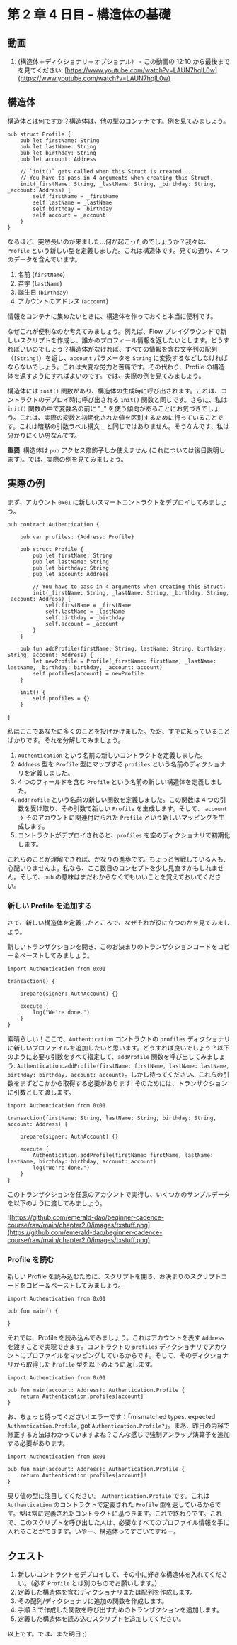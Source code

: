 # 第 2 章 4 日目 - 構造体の基礎

## 動画

1. (構造体＋ディクショナリ＋オプショナル） - この動画の 12:10 から最後までを見てください: [https://www.youtube.com/watch?v=LAUN7hqlL0w](https://www.youtube.com/watch?v=LAUN7hqlL0w)

## 構造体

構造体とは何ですか？構造体は、他の型のコンテナです。例を見てみましょう。

```cadence
pub struct Profile {
    pub let firstName: String
    pub let lastName: String
    pub let birthday: String
    pub let account: Address

    // `init()` gets called when this Struct is created...
    // You have to pass in 4 arguments when creating this Struct.
    init(_firstName: String, _lastName: String, _birthday: String, _account: Address) {
        self.firstName = _firstName
        self.lastName = _lastName
        self.birthday = _birthday
        self.account = _account
    }
}
```

なるほど、突然長いのが来ました...何が起こったのでしょうか？我々は、`Profile` という新しい型を定義しました。これは構造体です。見ての通り、4 つのデータを含んでいます。

1. 名前 (`firstName`)
2. 苗字 (`lastName`)
3. 誕生日 (`birthday`)
4. アカウントのアドレス (`account`)

情報をコンテナに集めたいときに、構造体を作っておくと本当に便利です。

なぜこれが便利なのか考えてみましょう。例えば、Flow プレイグラウンドで新しいスクリプトを作成し、誰かのプロフィール情報を返したいとします。どうすればいいのでしょう？構造体がなければ、すべての情報を含む文字列の配列（`[String]`）を返し、`account` パラメータを `String` に変換するなどしなければならないでしょう。これは大変な労力と苦痛です。その代わり、Profile の構造体を返すようにすればよいのです。では、実際の例を見てみましょう。

構造体には `init()` 関数があり、構造体の生成時に呼び出されます。これは、コントラクトのデプロイ時に呼び出される `init()` 関数と同じです。さらに、私は `init()` 関数の中で変数名の前に "_" を使う傾向があることにお気づきでしょう。これは、実際の変数と初期化された値を区別するために行っていることです。これは暗黙の引数ラベル構文 `_` と同じではありません。そうなんです、私は分かりにくい男なんです。

**重要**: 構造体は `pub` アクセス修飾子しか使えません (これについては後日説明します)。では、実際の例を見てみましょう。

## 実際の例

まず、アカウント `0x01` に新しいスマートコントラクトをデプロイしてみましょう。

```cadence
pub contract Authentication {

    pub var profiles: {Address: Profile}

    pub struct Profile {
        pub let firstName: String
        pub let lastName: String
        pub let birthday: String
        pub let account: Address

        // You have to pass in 4 arguments when creating this Struct.
        init(_firstName: String, _lastName: String, _birthday: String, _account: Address) {
            self.firstName = _firstName
            self.lastName = _lastName
            self.birthday = _birthday
            self.account = _account
        }
    }

    pub fun addProfile(firstName: String, lastName: String, birthday: String, account: Address) {
        let newProfile = Profile(_firstName: firstName, _lastName: lastName, _birthday: birthday, _account: account)
        self.profiles[account] = newProfile
    }

    init() {
        self.profiles = {}
    }

}
```

私はここであなたに多くのことを投げかけました。ただ、すでに知っていることばかりです。それを分解してみましょう。

1. `Authentication` という名前の新しいコントラクトを定義しました。
2. `Address` 型を `Profile` 型にマップする `profiles` という名前のディクショナリを定義しました。
3. 4 つのフィールドを含む `Profile` という名前の新しい構造体を定義しました。
4. `addProfile` という名前の新しい関数を定義しました。この関数は 4 つの引数を受け取り、その引数で新しい `Profile` を生成します。そして、 `account` -> そのアカウントに関連付けられた `Profile` という新しいマッピングを生成します。
5. コントラクトがデプロイされると、`profiles` を空のディクショナリで初期化します。

これらのことが理解できれば、かなりの進歩です。ちょっと苦戦している人も、心配いりませんよ。私なら、ここ数日のコンセプトを少し見直すかもしれません。そして、`pub` の意味はまだわからなくてもいいことを覚えておいてください。

### 新しい Profile を追加する

さて、新しい構造体を定義したところで、なぜそれが役に立つのかを見てみましょう。

新しいトランザクションを開き、このお決まりのトランザクションコードをコピー＆ペーストしてみましょう。

```cadence
import Authentication from 0x01

transaction() {

    prepare(signer: AuthAccount) {}

    execute {
        log("We're done.")
    }
}
```

素晴らしい！ここで、`Authentication` コントラクトの `profiles` ディクショナリに新しいプロファイルを追加したいと思います。どうすれば良いでしょう？以下のように必要な引数をすべて指定して、`addProfile` 関数を呼び出してみましょう: `Authentication.addProfile(firstName: firstName, lastName: lastName, birthday: birthday, account: account)`。しかし待ってください、これらの引数をまずどこかから取得する必要があります! そのためには、トランザクションに引数として渡します。

```cadence
import Authentication from 0x01

transaction(firstName: String, lastName: String, birthday: String, account: Address) {

    prepare(signer: AuthAccount) {}

    execute {
        Authentication.addProfile(firstName: firstName, lastName: lastName, birthday: birthday, account: account)
        log("We're done.")
    }
}
```

このトランザクションを任意のアカウントで実行し、いくつかのサンプルデータを以下のように渡してみましょう。

![https://github.com/emerald-dao/beginner-cadence-course/raw/main/chapter2.0/images/txstuff.png](https://github.com/emerald-dao/beginner-cadence-course/raw/main/chapter2.0/images/txstuff.png)

### Profile を読む

新しい Profile を読み込むために、スクリプトを開き、お決まりのスクリプトコードをコピー＆ペーストしてみましょう。

```cadence
import Authentication from 0x01

pub fun main() {

}
```

それでは、Profile を読み込んでみましょう。これはアカウントを表す `Address` を渡すことで実現できます。コントラクトの `profiles` ディクショナリでアカウントにプロファイルをマッピングしているからです。そして、そのディクショナリから取得した `Profile` 型を以下のように返します。

```cadence
import Authentication from 0x01

pub fun main(account: Address): Authentication.Profile {
    return Authentication.profiles[account]
}
```

お、ちょっと待ってください! エラーです：「mismatched types. expected `Authentication.Profile`, got `Authentication.Profile?`」。まあ、昨日の内容で修正する方法はわかっていますよね？こんな感じで強制アンラップ演算子を追加する必要があります。

```cadence
import Authentication from 0x01

pub fun main(account: Address): Authentication.Profile {
    return Authentication.profiles[account]!
}
```

戻り値の型に注目してください。 `Authentication.Profile` です。これは `Authentication` のコントラクトで定義された `Profile` 型を返しているからです。型は常に定義されたコントラクトに基づきます。これで終わりです。これで、このスクリプトを呼び出した人は、必要なすべてのプロファイル情報を手に入れることができます。いやー、構造体ってすごいですねー。

## クエスト

1. 新しいコントラクトをデプロイして、その中に好きな構造体を入れてください。（必ず `Profile` とは別のものでお願いします。）
2. 定義した構造体を含むディクショナリまたは配列を作成します。
3. その配列/ディクショナリに追加の関数を作成します。
4. 手順 3 で作成した関数を呼び出すためのトランザクションを追加します。
5. 定義した構造体を読み込むスクリプトを追加してください。

以上です。では、また明日 ;)
